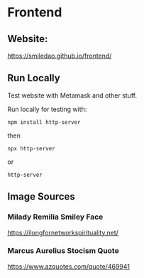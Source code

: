 # Frontend

## Website: 

https://smiledao.github.io/frontend/

## Run Locally 

Test website with Metamask and other stuff.

Run locally for testing with:
```shell
npm install http-server
```
then
```shell
npx http-server
```
or
```shell
http-server
```

## Image Sources

### Milady Remilia Smiley Face

https://ilongfornetworkspirituality.net/

### Marcus Aurelius Stocism Quote

https://www.azquotes.com/quote/469941
